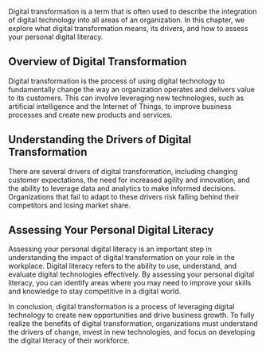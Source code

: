
Digital transformation is a term that is often used to describe the integration of digital technology into all areas of an organization. In this chapter, we explore what digital transformation means, its drivers, and how to assess your personal digital literacy.

Overview of Digital Transformation
----------------------------------

Digital transformation is the process of using digital technology to fundamentally change the way an organization operates and delivers value to its customers. This can involve leveraging new technologies, such as artificial intelligence and the Internet of Things, to improve business processes and create new products and services.

Understanding the Drivers of Digital Transformation
---------------------------------------------------

There are several drivers of digital transformation, including changing customer expectations, the need for increased agility and innovation, and the ability to leverage data and analytics to make informed decisions. Organizations that fail to adapt to these drivers risk falling behind their competitors and losing market share.

Assessing Your Personal Digital Literacy
----------------------------------------

Assessing your personal digital literacy is an important step in understanding the impact of digital transformation on your role in the workplace. Digital literacy refers to the ability to use, understand, and evaluate digital technologies effectively. By assessing your personal digital literacy, you can identify areas where you may need to improve your skills and knowledge to stay competitive in a digital world.

In conclusion, digital transformation is a process of leveraging digital technology to create new opportunities and drive business growth. To fully realize the benefits of digital transformation, organizations must understand the drivers of change, invest in new technologies, and focus on developing the digital literacy of their workforce.
